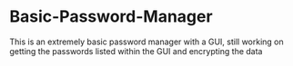 # Basic-Password-Manager
This is an extremely basic password manager with a GUI, still working on getting the passwords listed within the GUI and encrypting the data
